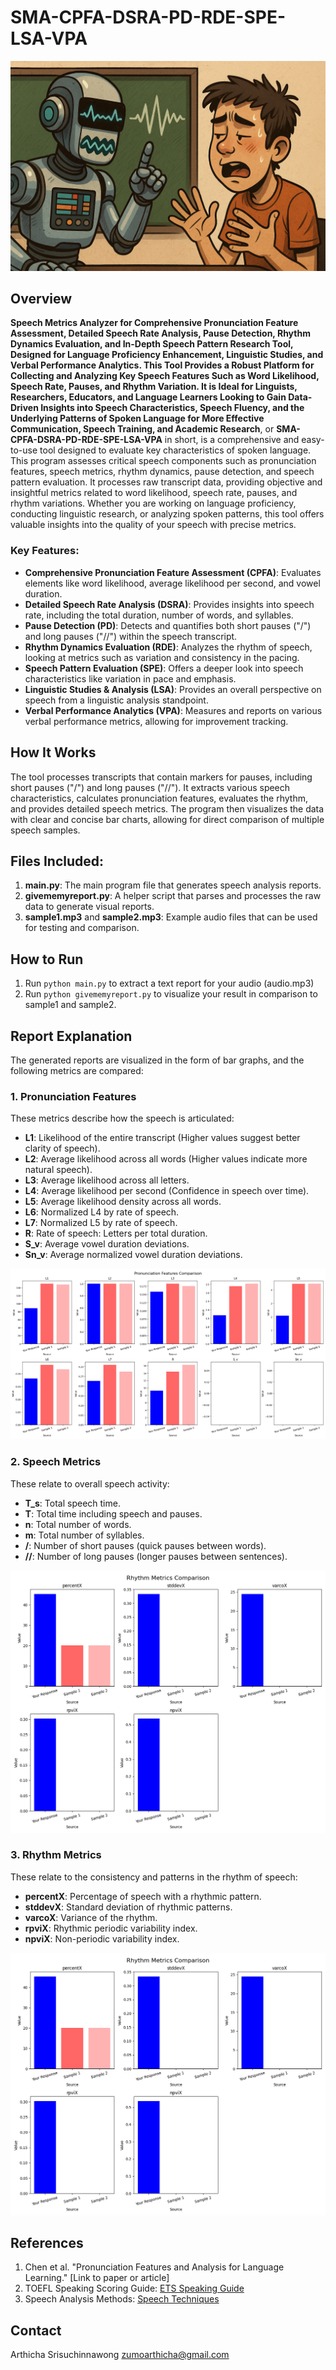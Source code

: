 # SMA-CPFA-DSRA-PD-RDE-SPE-LSA-VPA

![cover](figure/cover.png)

## Overview

**Speech Metrics Analyzer for Comprehensive Pronunciation Feature Assessment, Detailed Speech Rate Analysis, Pause Detection, Rhythm Dynamics Evaluation, and In-Depth Speech Pattern Research Tool, Designed for Language Proficiency Enhancement, Linguistic Studies, and Verbal Performance Analytics. This Tool Provides a Robust Platform for Collecting and Analyzing Key Speech Features Such as Word Likelihood, Speech Rate, Pauses, and Rhythm Variation. It is Ideal for Linguists, Researchers, Educators, and Language Learners Looking to Gain Data-Driven Insights into Speech Characteristics, Speech Fluency, and the Underlying Patterns of Spoken Language for More Effective Communication, Speech Training, and Academic Research**, or **SMA-CPFA-DSRA-PD-RDE-SPE-LSA-VPA** in short, is a comprehensive and easy-to-use tool designed to evaluate key characteristics of spoken language. This program assesses critical speech components such as pronunciation features, speech metrics, rhythm dynamics, pause detection, and speech pattern evaluation. It processes raw transcript data, providing objective and insightful metrics related to word likelihood, speech rate, pauses, and rhythm variations. Whether you are working on language proficiency, conducting linguistic research, or analyzing spoken patterns, this tool offers valuable insights into the quality of your speech with precise metrics.

### Key Features:
- **Comprehensive Pronunciation Feature Assessment (CPFA)**: Evaluates elements like word likelihood, average likelihood per second, and vowel duration.
- **Detailed Speech Rate Analysis (DSRA)**: Provides insights into speech rate, including the total duration, number of words, and syllables.
- **Pause Detection (PD)**: Detects and quantifies both short pauses ("/") and long pauses ("//") within the speech transcript.
- **Rhythm Dynamics Evaluation (RDE)**: Analyzes the rhythm of speech, looking at metrics such as variation and consistency in the pacing.
- **Speech Pattern Evaluation (SPE)**: Offers a deeper look into speech characteristics like variation in pace and emphasis.
- **Linguistic Studies & Analysis (LSA)**: Provides an overall perspective on speech from a linguistic analysis standpoint.
- **Verbal Performance Analytics (VPA)**: Measures and reports on various verbal performance metrics, allowing for improvement tracking.

## How It Works

The tool processes transcripts that contain markers for pauses, including short pauses ("/") and long pauses ("//"). It extracts various speech characteristics, calculates pronunciation features, evaluates the rhythm, and provides detailed speech metrics. The program then visualizes the data with clear and concise bar charts, allowing for direct comparison of multiple speech samples.

## Files Included:
1. **main.py**: The main program file that generates speech analysis reports.
2. **givememyreport.py**: A helper script that parses and processes the raw data to generate visual reports.
3. **sample1.mp3** and **sample2.mp3**: Example audio files that can be used for testing and comparison.

## How to Run
1. Run `python main.py` to extract a text report for your audio (audio.mp3)
2. Run `python givememyreport.py` to visualize your result in comparison to sample1 and sample2.

## Report Explanation

The generated reports are visualized in the form of bar graphs, and the following metrics are compared:

### 1. Pronunciation Features

These metrics describe how the speech is articulated:

- **L1**: Likelihood of the entire transcript (Higher values suggest better clarity of speech).
- **L2**: Average likelihood across all words (Higher values indicate more natural speech).
- **L3**: Average likelihood across all letters.
- **L4**: Average likelihood per second (Confidence in speech over time).
- **L5**: Average likelihood density across all words.
- **L6**: Normalized L4 by rate of speech.
- **L7**: Normalized L5 by rate of speech.
- **R**: Rate of speech: Letters per total duration.
- **S_v**: Average vowel duration deviations.
- **Sn_v**: Average normalized vowel duration deviations.

![re1](figure/pronuny_matrics.png)

### 2. Speech Metrics

These relate to overall speech activity:

- **T_s**: Total speech time.
- **T**: Total time including speech and pauses.
- **n**: Total number of words.
- **m**: Total number of syllables.
- **/**: Number of short pauses (quick pauses between words).
- **//**: Number of long pauses (longer pauses between sentences).

![re3](figure/speeeeech_matrics.png)

### 3. Rhythm Metrics

These relate to the consistency and patterns in the rhythm of speech:

- **percentX**: Percentage of speech with a rhythmic pattern.
- **stddevX**: Standard deviation of rhythmic patterns.
- **varcoX**: Variance of the rhythm.
- **rpviX**: Rhythmic periodic variability index.
- **npviX**: Non-periodic variability index.

![re2](figure/rhymie_metrics.png)

## References

1. Chen et al. "Pronunciation Features and Analysis for Language Learning." [Link to paper or article]
2. TOEFL Speaking Scoring Guide: [ETS Speaking Guide](https://www.ets.org/toefl/test-takers/speaking)
3. Speech Analysis Methods: [Speech Techniques](https://www.speech-techniques.com)



## Contact
Arthicha Srisuchinnawong
zumoarthicha@gmail.com

